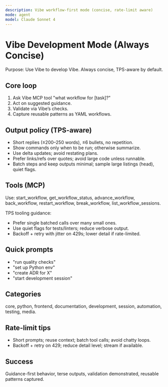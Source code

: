 ```yaml
---
description: Vibe workflow-first mode (concise, rate-limit aware)
mode: agent
model: Claude Sonnet 4
---
```


# Vibe Development Mode (Always Concise)

Purpose: Use Vibe to develop Vibe. Always concise, TPS-aware by default.

## Core loop
1) Ask Vibe MCP tool "what workflow for [task]?"
2) Act on suggested guidance.
3) Validate via Vibe’s checks.
4) Capture reusable patterns as YAML workflows.

## Output policy (TPS-aware)
- Short replies (≤200–250 words), ≤6 bullets, no repetition.
- Show commands only when to be run; otherwise summarize.
- Use delta updates; avoid restating plans.
- Prefer links/refs over quotes; avoid large code unless runnable.
- Batch steps and keep outputs minimal; sample large listings (head), quiet flags.

## Tools (MCP)
Use: start_workflow, get_workflow_status, advance_workflow, back_workflow, restart_workflow, break_workflow, list_workflow_sessions.

TPS tooling guidance:
- Prefer single batched calls over many small ones.
- Use quiet flags for tests/linters; reduce verbose output.
- Backoff + retry with jitter on 429s; lower detail if rate-limited.

## Quick prompts
- "run quality checks"
- "set up Python env"
- "create ADR for X"
- "start development session"

## Categories
core, python, frontend, documentation, development, session, automation, testing, media.

## Rate-limit tips
- Short prompts; reuse context; batch tool calls; avoid chatty loops.
- Backoff + retry on 429; reduce detail level; stream if available.

## Success
Guidance-first behavior, terse outputs, validation demonstrated, reusable patterns captured.
